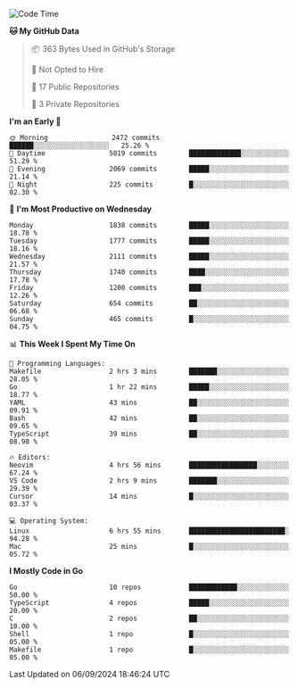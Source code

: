 <!--START_SECTION:waka-->
![Code Time](http://img.shields.io/badge/Code%20Time-862%20hrs%2052%20mins-blue)

**🐱 My GitHub Data** 

> 📦 363 Bytes Used in GitHub's Storage 
 > 
> 🚫 Not Opted to Hire
 > 
> 📜 17 Public Repositories 
 > 
> 🔑 3 Private Repositories 
 > 
**I'm an Early 🐤** 

```text
🌞 Morning                2472 commits        ██████░░░░░░░░░░░░░░░░░░░   25.26 % 
🌆 Daytime                5019 commits        █████████████░░░░░░░░░░░░   51.29 % 
🌃 Evening                2069 commits        █████░░░░░░░░░░░░░░░░░░░░   21.14 % 
🌙 Night                  225 commits         █░░░░░░░░░░░░░░░░░░░░░░░░   02.30 % 
```
📅 **I'm Most Productive on Wednesday** 

```text
Monday                   1838 commits        █████░░░░░░░░░░░░░░░░░░░░   18.78 % 
Tuesday                  1777 commits        █████░░░░░░░░░░░░░░░░░░░░   18.16 % 
Wednesday                2111 commits        █████░░░░░░░░░░░░░░░░░░░░   21.57 % 
Thursday                 1740 commits        ████░░░░░░░░░░░░░░░░░░░░░   17.78 % 
Friday                   1200 commits        ███░░░░░░░░░░░░░░░░░░░░░░   12.26 % 
Saturday                 654 commits         ██░░░░░░░░░░░░░░░░░░░░░░░   06.68 % 
Sunday                   465 commits         █░░░░░░░░░░░░░░░░░░░░░░░░   04.75 % 
```


📊 **This Week I Spent My Time On** 

```text
💬 Programming Languages: 
Makefile                 2 hrs 3 mins        ███████░░░░░░░░░░░░░░░░░░   28.05 % 
Go                       1 hr 22 mins        █████░░░░░░░░░░░░░░░░░░░░   18.77 % 
YAML                     43 mins             ██░░░░░░░░░░░░░░░░░░░░░░░   09.91 % 
Bash                     42 mins             ██░░░░░░░░░░░░░░░░░░░░░░░   09.65 % 
TypeScript               39 mins             ██░░░░░░░░░░░░░░░░░░░░░░░   08.98 % 

🔥 Editors: 
Neovim                   4 hrs 56 mins       █████████████████░░░░░░░░   67.24 % 
VS Code                  2 hrs 9 mins        ███████░░░░░░░░░░░░░░░░░░   29.39 % 
Cursor                   14 mins             █░░░░░░░░░░░░░░░░░░░░░░░░   03.37 % 

💻 Operating System: 
Linux                    6 hrs 55 mins       ████████████████████████░   94.28 % 
Mac                      25 mins             █░░░░░░░░░░░░░░░░░░░░░░░░   05.72 % 
```

**I Mostly Code in Go** 

```text
Go                       10 repos            ████████████░░░░░░░░░░░░░   50.00 % 
TypeScript               4 repos             █████░░░░░░░░░░░░░░░░░░░░   20.00 % 
C                        2 repos             ██░░░░░░░░░░░░░░░░░░░░░░░   10.00 % 
Shell                    1 repo              █░░░░░░░░░░░░░░░░░░░░░░░░   05.00 % 
Makefile                 1 repo              █░░░░░░░░░░░░░░░░░░░░░░░░   05.00 % 
```




 Last Updated on 06/09/2024 18:46:24 UTC
<!--END_SECTION:waka-->

